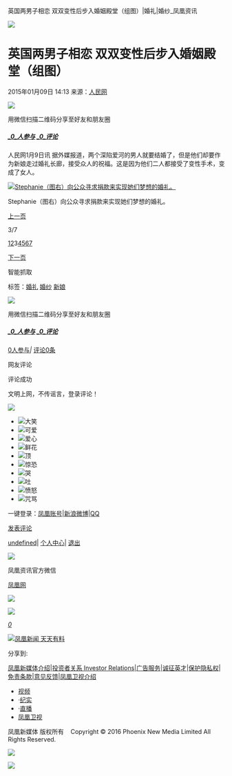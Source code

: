 英国两男子相恋 双双变性后步入婚姻殿堂（组图）|婚礼|婚纱\_凤凰资讯

![](https://dolphin.deliver.ifeng.com/c?z=ifeng&la=0&si=2&ci=23&cg=22&c=29&or=232&l=728&bg=728&b=726&u=https://y0.ifengimg.com/34c4a1d78882290c/2012/0528/1x1.gif)

# 英国两男子相恋 双双变性后步入婚姻殿堂（组图）

2015年01月09日 14:13 来源：[人民网](http://world.people.com.cn/n/2015/0109/c1002-26357872.html)

![](http://h2.ifengimg.com/0f56ee67a4c375c2/2013/1106/indeccode.png)

用微信扫描二维码分享至好友和朋友圈

##### [_0_人参与](http://gentie.ifeng.com/view.html?docUrl=http%3A%2F%2Fnews.ifeng.com%2Fa%2F20150109%2F42897806_0.shtml&docName=%E8%8B%B1%E5%9B%BD%E4%B8%A4%E7%94%B7%E5%AD%90%E7%9B%B8%E6%81%8B%20%E5%8F%8C%E5%8F%8C%E5%8F%98%E6%80%A7%E5%90%8E%E6%AD%A5%E5%85%A5%E5%A9%9A%E5%A7%BB%E6%AE%BF%E5%A0%82%EF%BC%88%E7%BB%84%E5%9B%BE%EF%BC%89&skey=119746&pcUrl=http%3A%2F%2Fnews.ifeng.com%2Fa%2F20150109%2F42897806_0.shtml) [_0_评论](http://gentie.ifeng.com/view.html?docUrl=http%3A%2F%2Fnews.ifeng.com%2Fa%2F20150109%2F42897806_0.shtml&docName=%E8%8B%B1%E5%9B%BD%E4%B8%A4%E7%94%B7%E5%AD%90%E7%9B%B8%E6%81%8B%20%E5%8F%8C%E5%8F%8C%E5%8F%98%E6%80%A7%E5%90%8E%E6%AD%A5%E5%85%A5%E5%A9%9A%E5%A7%BB%E6%AE%BF%E5%A0%82%EF%BC%88%E7%BB%84%E5%9B%BE%EF%BC%89&skey=119746&pcUrl=http%3A%2F%2Fnews.ifeng.com%2Fa%2F20150109%2F42897806_0.shtml)

人民网1月9日讯 据外媒报道，两个深陷爱河的男人就要结婚了，但是他们却要作为新娘走过婚礼长廊，接受众人的祝福。这是因为他们二人都接受了变性手术，变成了女人。

[![Stephanie（图右）向公众寻求捐款来实现她们梦想的婚礼。](http://y1.ifengimg.com/cmpp/2015/01/09/14/dd6ae64c-304d-48b3-afb4-3a49ceb7005a.jpg)](http://news.ifeng.com/a/20150109/42897806_3.shtml)

Stephanie（图右）向公众寻求捐款来实现她们梦想的婚礼。

[上一页](http://news.ifeng.com/a/20150109/42897806_1.shtml)

3/7

[1](http://news.ifeng.com/a/20150109/42897806_0.shtml)[2](http://news.ifeng.com/a/20150109/42897806_1.shtml)3[4](http://news.ifeng.com/a/20150109/42897806_3.shtml)[5](http://news.ifeng.com/a/20150109/42897806_4.shtml)[6](http://news.ifeng.com/a/20150109/42897806_5.shtml)[7](http://news.ifeng.com/a/20150109/42897806_6.shtml)

[下一页](http://news.ifeng.com/a/20150109/42897806_3.shtml)

智能抓取

标签：[婚礼](http://search.ifeng.com/sofeng/search.action?c=1&q=%E5%A9%9A%E7%A4%BC) [婚纱](http://search.ifeng.com/sofeng/search.action?c=1&q=%E5%A9%9A%E7%BA%B1) [新娘](http://search.ifeng.com/sofeng/search.action?c=1&q=%E6%96%B0%E5%A8%98)

![](http://h2.ifengimg.com/0f56ee67a4c375c2/2013/1106/indeccode.png)

用微信扫描二维码分享至好友和朋友圈

##### [_0_人参与](javascript:void\(0\);) [_0_评论](javascript:void\(0\);)

[0人参与](http://comment.ifeng.com/view.php?docUrl=http%3A%2F%2Fnews.ifeng.com%2Fa%2F20150109%2F42897806_0.shtml&docName=%E8%8B%B1%E5%9B%BD%E4%B8%A4%E7%94%B7%E5%AD%90%E7%9B%B8%E6%81%8B%20%E5%8F%8C%E5%8F%8C%E5%8F%98%E6%80%A7%E5%90%8E%E6%AD%A5%E5%85%A5%E5%A9%9A%E5%A7%BB%E6%AE%BF%E5%A0%82%EF%BC%88%E7%BB%84%E5%9B%BE%EF%BC%89&skey=119746&speUrl=)_|_ [评论0条](http://comment.ifeng.com/view.php?docUrl=http%3A%2F%2Fnews.ifeng.com%2Fa%2F20150109%2F42897806_0.shtml&docName=%E8%8B%B1%E5%9B%BD%E4%B8%A4%E7%94%B7%E5%AD%90%E7%9B%B8%E6%81%8B%20%E5%8F%8C%E5%8F%8C%E5%8F%98%E6%80%A7%E5%90%8E%E6%AD%A5%E5%85%A5%E5%A9%9A%E5%A7%BB%E6%AE%BF%E5%A0%82%EF%BC%88%E7%BB%84%E5%9B%BE%EF%BC%89&skey=119746&speUrl=)

网友评论

评论成功

文明上网，不传谣言，登录评论！

[![](http://y1.ifengimg.com/2f86f1d4ae63c9a4/2012/0726/link.gif)](#)

-   ![大笑](http://y1.ifengimg.com/comment/biaoqing/gif/daxiao.gif)
-   ![可爱](http://y1.ifengimg.com/comment/biaoqing/gif/keai.gif)
-   ![爱心](http://y1.ifengimg.com/comment/biaoqing/gif/aixin.gif)
-   ![鲜花](http://y1.ifengimg.com/comment/biaoqing/gif/hua.gif)
-   ![顶](http://y1.ifengimg.com/comment/biaoqing/gif/ding.gif)
-   ![惊恐](http://y1.ifengimg.com/comment/biaoqing/gif/jingkong.gif)
-   ![哭](http://y1.ifengimg.com/comment/biaoqing/gif/ku.gif)
-   ![吐](http://y1.ifengimg.com/comment/biaoqing/gif/tu.gif)
-   ![愤怒](http://y1.ifengimg.com/comment/biaoqing/gif/nu.gif)
-   ![咒骂](http://y1.ifengimg.com/comment/biaoqing/gif/zhouma.gif)

一键登录：[凤凰账号](#)|[新浪微博](#)|[QQ](#)

[发表评论](#)

[undefined](http://comment.ifeng.com/viewpersonal.php?uname=undefined&guid)| [个人中心](http://my.ifeng.com/)| [退出](http://my.ifeng.com/?_c=index&_a=logout&backurl=https://news.ifeng.com/a/20150109/42897806_2.shtml)

![](http://d.ifengimg.com/w80_h80_nocache/y0.ifengimg.com/e01ed39fc2da5d4a/2013/1107/00092ec33d1b6502592a18584daddf3e.jpg)

凤凰资讯官方微信

[凤凰网](http://weibo.com/phoenixnewmedia "凤凰网")

![](http://y2.ifengimg.com/ifengimcp/pic/20150902/3677f2773fd79f12b079_size1_w35_h15.png)

![](http://dsp.djc888.cn/ifeng/map?ifuserid=1730531971999_m0r8dr598)

[_0_](javascript:void\(0\);)

[![凤凰新闻 天天有料](http://y3.ifengimg.com/a/2015/0130/b3e486531275e3b.JPG)](http://api.3g.ifeng.com/ifengtg?adid=11345)

分享到:

[凤凰新媒体介绍](http://www.ifeng.com/corp/about/intro/)|[投资者关系 Investor Relations](http://ir.ifeng.com/)|[广告服务](http://biz.ifeng.com/)|[诚征英才](http://career.ifeng.com/)|[保护隐私权](http://www.ifeng.com/corp/privacy/)|[免责条款](http://www.ifeng.com/corp/exemption/)|[意见反馈](http://help.ifeng.com/)|[凤凰卫视介绍](http://phtv.ifeng.com/intro/)

-   [视频](http://v.ifeng.com/ "视频")
-   ·[纪实](http://v.ifeng.com/documentary/index.shtml "纪实")
-   ·[直播](http://v.ifeng.com/live/ "直播")
-   [凤凰卫视](http://phtv.ifeng.com/ "凤凰卫视")

凤凰新媒体 版权所有    Copyright © 2016 Phoenix New Media Limited All Rights Reserved.

![](http://ifeng.wrating.com/a.gif?a=192ebbe6c26&t=&i=7ab5734b0.192ebbe6c2e.0.5caf33f85bed2&b=https%3A//news.ifeng.com/a/20150109/42897806_2.shtml&c=860010-2063990101&s=800x600x24&l=en-us&z=0&j=0&f=-&ut=30&n=&js=&ck=1)

![](http://ifeng.wrating.com/a.gif?a=&c=860010-2063990101)